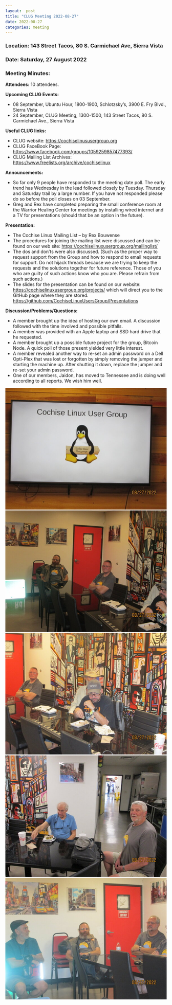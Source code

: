 ```yaml
---
layout:  post
title: "CLUG Meeting 2022-08-27"
date: 2022-08-27
categories: meeting
---
```


### Location: 143 Street Tacos, 80 S. Carmichael Ave, Sierra Vista

### Date: Saturday, 27 August 2022
### Meeting Minutes:

**Attendees:** 10 attendees.

**Upcoming CLUG Events:**
 * 08 September, Ubuntu Hour, 1800-1900, Schlotzsky’s, 3900 E. Fry Blvd., Sierra Vista
 * 24 September, CLUG Meeting, 1300-1500, 143 Street Tacos, 80 S. Carmichael Ave., Sierra Vista

**Useful CLUG links:**
 * CLUG website:  https://cochiselinususergroup.org
 * CLUG FaceBook Page:  https://www.facebook.com/groups/1059259857477393/
 * CLUG Mailing List Archives:  https://www.freelists.org/archive/cochiselinux

**Announcements:**
 * So far only 9 people have responded to the meeting date poll.  The early trend has Wednesday in the lead followed closely by Tuesday.  Thursday and Saturday trail by a large number.  If you have not responded please do so before the poll closes on 03 September.
 *  Greg and Rex have completed preparing the small conference room at the Warrior Healing Center for meetings by installing wired internet and a TV for presentations (should that be an option in the future).

**Presentation:**   
 * The Cochise Linux Mailing List – by Rex Bouwense
 * The procedures for joining the mailing list were discussed and can be found on our web site:  https://cochiselinuxusergroup.org/mailinglist/
 * The dos and don’ts were also discussed.  (Such as the proper way to request support from the Group and how to respond to email requests for support.  Do not hijack threads because we are trying to keep the requests and the solutions together for future reference.  Those of you who are guilty of such actions know who you are.  Please refrain from such actions.)  
 * The slides for the presentation can be found on our website: https://cochiselinuxusergroup.org/projects/  which will direct you to the GitHub page where they are stored.  https://github.com/CochiseLinuxUsersGroup/Presentations

**Discussion/Problems/Questions:**
 * A member brought up the idea of hosting our own email.  A discussion followed with the time involved and possible pitfalls.
 * A member was provided with an Apple laptop and SSD hard drive that he requested.
 * A member brought up a possible future project for the group, Bitcoin Node.  A quick poll of those present yielded very little interest.
 * A member revealed another way to re-set an admin password on a Dell Opti-Plex that was lost or forgotten by simply removing the jumper and starting the machine up.  After shutting it down, replace the jumper and re-set your admin password.
 * One of our members, Jaidon, has moved to Tennessee and is doing well according to all reports.  We wish him well.

![alt text](https://raw.githubusercontent.com/CochiseLinuxUsersGroup/CochiseLinuxUsersGroup.github.io/master/images2/rsz_clug_meeting_2022-08-27_1.jpg)
![alt text](https://raw.githubusercontent.com/CochiseLinuxUsersGroup/CochiseLinuxUsersGroup.github.io/master/images2/rsz_clug_meeting_2022-08-27_2.jpg)
![alt text](https://raw.githubusercontent.com/CochiseLinuxUsersGroup/CochiseLinuxUsersGroup.github.io/master/images2/rsz_clug_meeting_2022-08-27_3.jpg)
![alt text](https://raw.githubusercontent.com/CochiseLinuxUsersGroup/CochiseLinuxUsersGroup.github.io/master/images2/rsz_clug_meeting_2022-08-27_4.jpg)
![alt text](https://raw.githubusercontent.com/CochiseLinuxUsersGroup/CochiseLinuxUsersGroup.github.io/master/images2/rsz_clug_meeting_2022-08-27_5.jpg)

